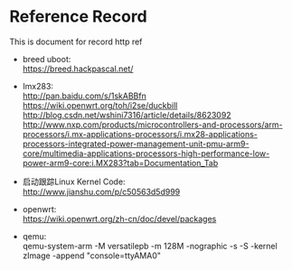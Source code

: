 # Reference Record  
  This is document for record http ref  


* breed uboot:  
	https://breed.hackpascal.net/  
	
* Imx283:  
	http://pan.baidu.com/s/1skABBfn  
	https://wiki.openwrt.org/toh/i2se/duckbill  
	http://blog.csdn.net/wshini7316/article/details/8623092  
	http://www.nxp.com/products/microcontrollers-and-processors/arm-processors/i.mx-applications-processors/i.mx28-applications-processors-integrated-power-management-unit-pmu-arm9-core/multimedia-applications-processors-high-performance-low-power-arm9-core:i.MX283?tab=Documentation_Tab

* 启动跟踪Linux Kernel Code:  
	http://www.jianshu.com/p/c50563d5d999

* openwrt:  
	https://wiki.openwrt.org/zh-cn/doc/devel/packages


* qemu:  
	qemu-system-arm -M versatilepb -m 128M -nographic -s -S -kernel zImage -append "console=ttyAMA0"

